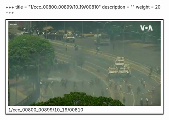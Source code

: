 +++
title = "1/ccc_00800_00899/10_19/00810"
description = ""
weight = 20
+++

<table style="border:2px solid black;max-width:800px;max-height:800px;" 
><tr><td>
<img class="center-fit-jpg"
src="/jpg_/aaa_20190430_NxaOmWaI8sI_00809.jpg">
1/ccc_00800_00899/10_19/00810
</img></td></tr></table>
